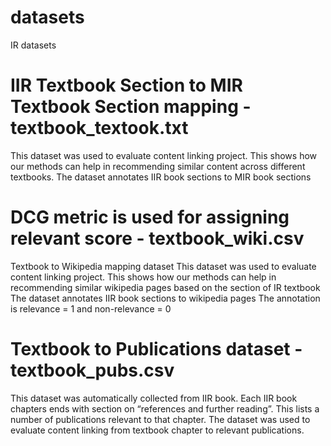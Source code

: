 # datasets
IR datasets

# IIR Textbook Section to MIR Textbook Section mapping - textbook_textook.txt
This dataset was used to evaluate content linking project. This shows how our methods can help in recommending similar content across different textbooks.
The dataset annotates IIR book sections to MIR book sections
# DCG metric is used for assigning relevant score - textbook_wiki.csv
Textbook to Wikipedia mapping dataset
This dataset was used to evaluate content linking project. This shows how our methods can help in recommending similar wikipedia pages based on the section of IR textbook
The dataset annotates IIR book sections to wikipedia pages
The annotation is relevance = 1 and non-relevance = 0
# Textbook to Publications dataset - textbook_pubs.csv
This dataset was automatically collected from IIR book. Each IIR book chapters ends with section on “references and further reading”. This lists a number of publications relevant to that chapter.
The dataset was used to evaluate content linking from textbook chapter to relevant publications.
